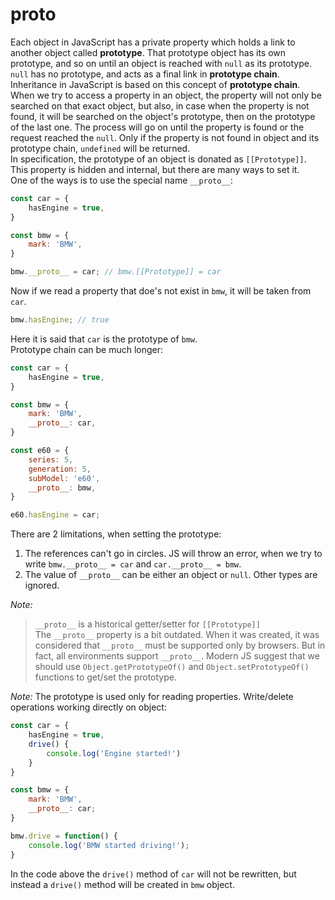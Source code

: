 # proto

Each object in JavaScript has a private property which holds a link to another object called **prototype**. That prototype object has its own prototype, and so on until an object is reached with `null` as its prototype. `null` has no prototype, and acts as a final link in **prototype chain**.  
Inheritance in JavaScript is based on this concept of **prototype chain**. When we try to access a property in an object, the property will not only be searched on that exact object, but also, in case when the property is not found, it will be searched on the object's prototype, then on the prototype of the last one. The process will go on until the property is found or the request reached the `null`. Only if the property is not found in object and its prototype chain, `undefined` will be returned.  
In specification, the prototype of an object is donated as `[[Prototype]]`. This property is hidden and internal, but there are many ways to set it.  
One of the ways is to use the special name `__proto__`:

```javascript
const car = {
    hasEngine = true,
}

const bmw = {
    mark: 'BMW',
}

bmw.__proto__ = car; // bmw.[[Prototype]] = car
```

Now if we read a property that doe's not exist in `bmw`, it will be taken from `car`.

```javascript
bmw.hasEngine; // true
```

Here it is said that `car` is the prototype of `bmw`.  
Prototype chain can be much longer:

```javascript
const car = {
    hasEngine = true,
}

const bmw = {
    mark: 'BMW',
    __proto__: car,
}

const e60 = {
    series: 5,
    generation: 5,
    subModel: 'e60',
    __proto__: bmw,
}

e60.hasEngine = car;
```

There are 2 limitations, when setting the prototype:

1. The references can't go in circles. JS will throw an error, when we try to write `bmw.__proto__ = car` and `car.__proto__ = bmw`.
2. The value of `__proto__` can be either an object or `null`. Other types are ignored.

_Note:_

> `__proto__` is a historical getter/setter for `[[Prototype]]`  
> The `__proto__` property is a bit outdated. When it was created, it was considered that `__proto__` must be supported only by browsers. But in fact, all environments support `__proto__`. Modern JS suggest that we should use `Object.getPrototypeOf()` and `Object.setPrototypeOf()` functions to get/set the prototype.

_Note:_ The prototype is used only for reading properties. Write/delete operations working directly on object:

```javascript
const car = {
    hasEngine = true,
    drive() {
        console.log('Engine started!')
    }
}

const bmw = {
    mark: 'BMW',
    __proto__: car;
}

bmw.drive = function() {
    console.log('BMW started driving!');
}
```

In the code above the `drive()` method of `car` will not be rewritten, but instead a `drive()` method will be created in `bmw` object.
